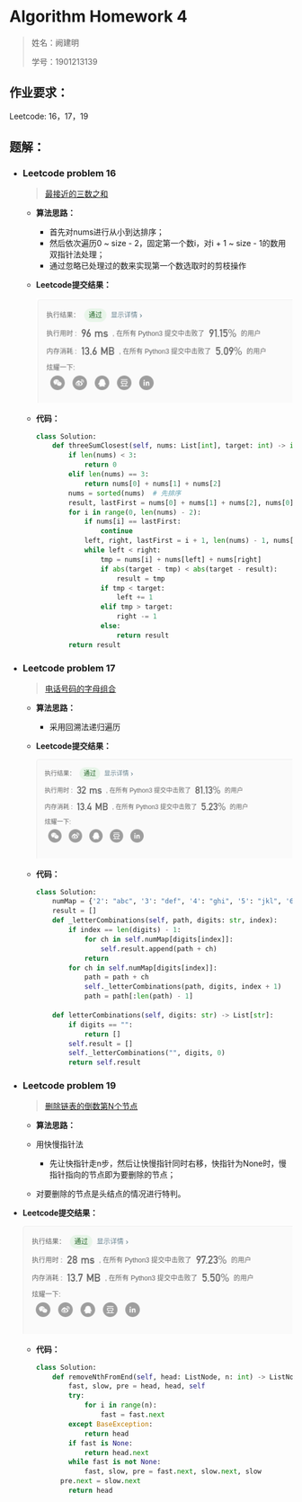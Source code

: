 # Algorithm Homework 4

> 姓名：阙建明
>
> 学号：1901213139

## 作业要求：

Leetcode: 16，17，19

## 题解：

- ### Leetcode problem 16

  >  [最接近的三数之和](https://leetcode-cn.com/problems/3sum-closest/)

  - **算法思路：** 

    - 首先对nums进行从小到达排序；
    - 然后依次遍历0 ~ size - 2，固定第一个数i，对i + 1 ~ size - 1的数用双指针法处理；
    - 通过忽略已处理过的数来实现第一个数选取时的剪枝操作

  - **Leetcode提交结果：**

    ![image-20200326200557425](AlgorithmHomework4.assets/image-20200326200557425.png)

  - **代码：**

    ```python
    class Solution:
        def threeSumClosest(self, nums: List[int], target: int) -> int:
            if len(nums) < 3:
                return 0
            elif len(nums) == 3:
                return nums[0] + nums[1] + nums[2]
            nums = sorted(nums)  # 先排序
            result, lastFirst = nums[0] + nums[1] + nums[2], nums[0] - 1
            for i in range(0, len(nums) - 2):
                if nums[i] == lastFirst:
                    continue
                left, right, lastFirst = i + 1, len(nums) - 1, nums[i]
                while left < right:
                    tmp = nums[i] + nums[left] + nums[right]
                    if abs(target - tmp) < abs(target - result):
                        result = tmp
                    if tmp < target:
                        left += 1
                    elif tmp > target:
                        right -= 1
                    else:
                        return result
            return result
    ```

- ### Leetcode problem 17

  > [电话号码的字母组合](https://leetcode-cn.com/problems/letter-combinations-of-a-phone-number/)

  - **算法思路：** 

    - 采用回溯法递归遍历
    
  - **Leetcode提交结果：**

    ![image-20200326210047592](AlgorithmHomework4.assets/image-20200326210047592.png)

  - **代码：**

    ```python
    class Solution:
        numMap = {'2': "abc", '3': "def", '4': "ghi", '5': "jkl", '6': "mno", '7': "pqrs", '8': "tuv", '9': "wxyz"}
        result = []
        def _letterCombinations(self, path, digits: str, index):
            if index == len(digits) - 1:
                for ch in self.numMap[digits[index]]:
                    self.result.append(path + ch)
                return
            for ch in self.numMap[digits[index]]:
                path = path + ch
                self._letterCombinations(path, digits, index + 1)
                path = path[:len(path) - 1]
    
        def letterCombinations(self, digits: str) -> List[str]:
            if digits == "":
                return []
            self.result = []
            self._letterCombinations("", digits, 0)
            return self.result
    ```

- ### Leetcode problem 19

  > [删除链表的倒数第N个节点](https://leetcode-cn.com/problems/remove-nth-node-from-end-of-list/)

  - **算法思路：** 
  
  - 用快慢指针法
    - 先让快指针走n步，然后让快慢指针同时右移，快指针为None时，慢指针指向的节点即为要删除的节点；
  - 对要删除的节点是头结点的情况进行特判。
  
- **Leetcode提交结果：**
  
  ![image-20200326211143566](AlgorithmHomework4.assets/image-20200326211143566.png)
  
  - **代码：**
  
    ```python
    class Solution:
        def removeNthFromEnd(self, head: ListNode, n: int) -> ListNode:
            fast, slow, pre = head, head, self
            try:
                for i in range(n):
                    fast = fast.next
            except BaseException:
                return head
            if fast is None:
                return head.next
            while fast is not None:
                fast, slow, pre = fast.next, slow.next, slow
          pre.next = slow.next
            return head
    ```
  
    